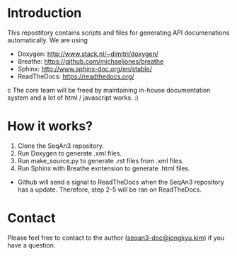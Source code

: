 # Introduction
This repostitory contains scripts and files for generating API documenations automatically.
We are using

* Doxygen: http://www.stack.nl/~dimitri/doxygen/
* Breathe: https://github.com/michaeljones/breathe
* Sphinx: http://www.sphinx-doc.org/en/stable/
* ReadTheDocs: https://readthedocs.org/

c
The core team will be freed by maintaining in-house documentation system and a lot of html / javascript works. :)

# How it works?
1. Clone the SeqAn3 repository.
2. Run Doxygen to generate .xml files.
3. Run make_source.py to generate .rst files from .xml files.
4. Run Sphinx with Breathe exntension to generate .html files.
* Github will send a signal to ReadTheDocs when the SeqAn3 repository has a update. Therefore, step 2-5 will be ran on ReadTheDocs.

# Contact
Please feel free to contact to the author (seqan3-doc@jongkyu.kim) if you have a question.
